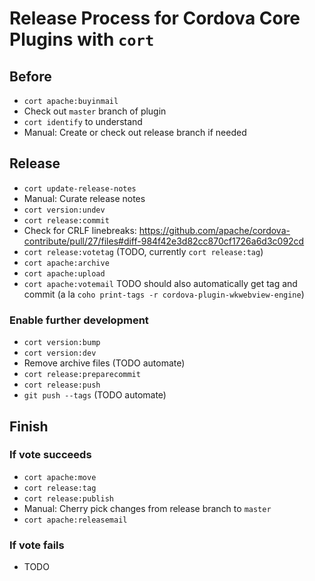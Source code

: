 # Release Process for Cordova Core Plugins with `cort`

## Before

- `cort apache:buyinmail`
- Check out `master` branch of plugin
- `cort identify` to understand
- Manual: Create or check out release branch if needed

## Release

- `cort update-release-notes`
- Manual: Curate release notes
- `cort version:undev`
- `cort release:commit`
- Check for CRLF linebreaks: https://github.com/apache/cordova-contribute/pull/27/files#diff-984f42e3d82cc870cf1726a6d3c092cd
- `cort release:votetag` (TODO, currently `cort release:tag`)
- `cort apache:archive`
- `cort apache:upload`
- `cort apache:votemail` TODO should also automatically get tag and commit (a la `coho print-tags -r cordova-plugin-wkwebview-engine`)

### Enable further development

- `cort version:bump`
- `cort version:dev` 
- Remove archive files (TODO automate)
- `cort release:preparecommit`
- `cort release:push`
- `git push --tags` (TODO automate)

## Finish

### If vote succeeds

- `cort apache:move`
- `cort release:tag`
- `cort release:publish`
- Manual: Cherry pick changes from release branch to `master`
- `cort apache:releasemail`

### If vote fails

- TODO

